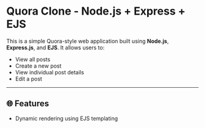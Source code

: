 # Quora Clone - Node.js + Express + EJS

This is a simple Quora-style web application built using **Node.js**, **Express.js**, and **EJS**. It allows users to:
- View all posts
- Create a new post
- View individual post details
- Edit a post

---

## 🌐 Features

- Dynamic rendering using EJS templating

